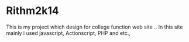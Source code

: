 Rithm2k14
=========

This is my project which design for college function web site .. In this site mainly i used javascript, Actionscript, PHP and etc.,
